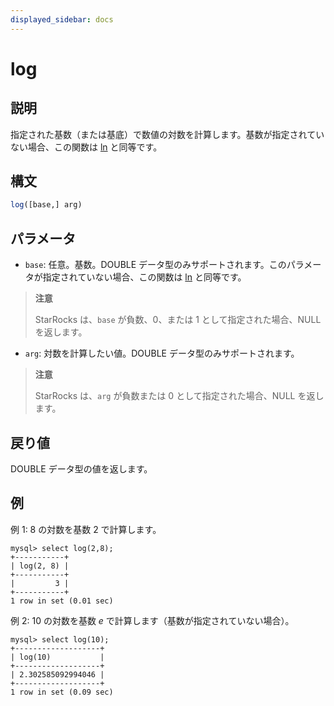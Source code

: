 ```yaml
---
displayed_sidebar: docs
---
```


# log

## 説明

指定された基数（または基底）で数値の対数を計算します。基数が指定されていない場合、この関数は [ln](../math-functions/ln.md) と同等です。

## 構文

```SQL
log([base,] arg)
```

## パラメータ

- `base`: 任意。基数。DOUBLE データ型のみサポートされます。このパラメータが指定されていない場合、この関数は [ln](../math-functions/ln.md) と同等です。

> **注意**
>
> StarRocks は、`base` が負数、0、または 1 として指定された場合、NULL を返します。

- `arg`: 対数を計算したい値。DOUBLE データ型のみサポートされます。

> **注意**
>
> StarRocks は、`arg` が負数または 0 として指定された場合、NULL を返します。

## 戻り値

DOUBLE データ型の値を返します。

## 例

例 1: 8 の対数を基数 2 で計算します。

```Plain
mysql> select log(2,8);
+-----------+
| log(2, 8) |
+-----------+
|         3 |
+-----------+
1 row in set (0.01 sec)
```

例 2: 10 の対数を基数 *e* で計算します（基数が指定されていない場合）。

```Plain
mysql> select log(10);
+-------------------+
| log(10)           |
+-------------------+
| 2.302585092994046 |
+-------------------+
1 row in set (0.09 sec)
```